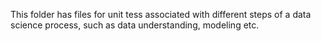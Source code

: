This folder has files for unit tess associated with different steps of a data science process, such as data understanding, modeling etc.
